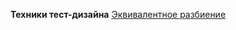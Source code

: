 __Техники тест-дизайна__
[Эквивалентное разбиение](https://docs.google.com/spreadsheets/d/1AmxTW5jhMsGGBwhGxC1QGrlDnIcy0rJKpVBAInYW6WM/edit?usp=sharing)
